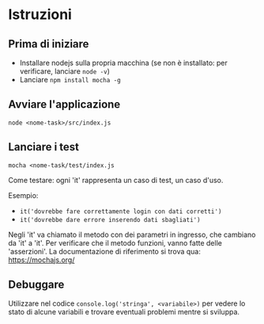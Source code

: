 # Istruzioni

## Prima di iniziare

* Installare nodejs sulla propria macchina (se non è installato: per verificare, lanciare `node -v`)
* Lanciare `npm install mocha -g`

## Avviare l'applicazione

`node <nome-task>/src/index.js`

## Lanciare i test

`mocha <nome-task/test/index.js`

Come testare: ogni 'it' rappresenta un caso di test, un caso d'uso.

Esempio:
* `it('dovrebbe fare correttamente login con dati corretti')`
* `it('dovrebbe dare errore inserendo dati sbagliati')`

Negli 'it' va chiamato il metodo con dei parametri in ingresso, che cambiano da 'it' a 'it'.
Per verificare che il metodo funzioni, vanno fatte delle 'asserzioni'.
La documentazione di riferimento si trova qua: https://mochajs.org/

## Debuggare

Utilizzare nel codice `console.log('stringa', <variabile>)` per vedere lo stato di alcune variabili
e trovare eventuali problemi mentre si sviluppa.



